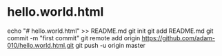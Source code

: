 # hello.world.html
echo "# hello.world.html" >> README.md
git init
git add README.md
git commit -m "first commit"
git remote add origin https://github.com/adam-010/hello.world.html.git
git push -u origin master

